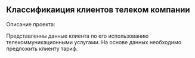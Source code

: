 ## Классификаиция клиентов телеком компании

Описание проекта:

Представленны данные клиента по его использованию телекоммуникационными услугами. На основе данных необходимо предложить клиенту тариф.
